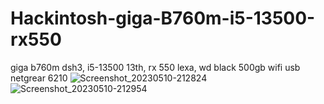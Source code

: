 # Hackintosh-giga-B760m-i5-13500-rx550
giga b760m dsh3, i5-13500 13th, rx 550 lexa, wd black 500gb wifi usb netgrear 6210
![Screenshot_20230510-212824](https://github.com/sonvirgo/Hackintosh-giga-B760m-i5-13500-rx550/assets/10823037/ff7b0fdd-8f6b-4726-9627-40e770648053)
![Screenshot_20230510-212954](https://github.com/sonvirgo/Hackintosh-giga-B760m-i5-13500-rx550/assets/10823037/712085c7-5a6d-4f17-a11c-c66d22547217)
